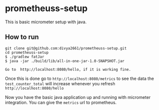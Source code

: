 # prometheuss-setup

This is basic micrometer setup with java. 

## How to run
```
git clone git@github.com:divya2661/prometheuss-setup.git
cd prometheuss-setup
$ ./gradlew fatJar
$ java -jar ./build/lib/all-in-one-jar-1.0-SNAPSHOT.jar

Go to  http://localhost:8080/hello, if it is working fine.
```


Once this is done go to `http://localhost:8080/metrics` to see the data
the `test_counter_total` will increase whenever you refresh `http://localhost:8080/hello`

Now you have the basic java application up and running with micrometer integration.
You can give the `metrics` url to prometheus.
